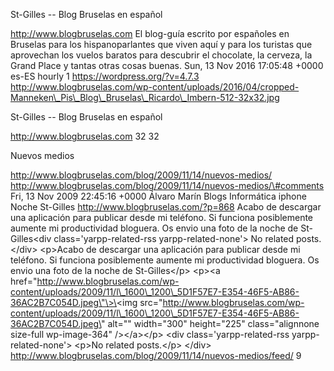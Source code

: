 St-Gilles -- Blog Bruselas en español

http://www.blogbruselas.com El blog-guía escrito por españoles en
Bruselas para los hispanoparlantes que viven aquí y para los turistas
que aprovechan los vuelos baratos para descubrir el chocolate, la
cerveza, la Grand Place y tantas otras cosas buenas. Sun, 13 Nov 2016
17:05:48 +0000 es-ES hourly 1 https://wordpress.org/?v=4.7.3
http://www.blogbruselas.com/wp-content/uploads/2016/04/cropped-Manneken\_Pis\_Blog\_Bruselas\_Ricardo\_Imbern-512-32x32.jpg

St-Gilles -- Blog Bruselas en español

http://www.blogbruselas.com 32 32

Nuevos medios

http://www.blogbruselas.com/blog/2009/11/14/nuevos-medios/
http://www.blogbruselas.com/blog/2009/11/14/nuevos-medios/\#comments
Fri, 13 Nov 2009 22:45:16 +0000 Álvaro Marín Blogs Informática iphone
Noche St-Gilles http://www.blogbruselas.com/?p=868 Acabo de descargar
una aplicación para publicar desde mi teléfono. Si funciona posiblemente
aumente mi productividad bloguera. Os envio una foto de la noche de
St-Gilles\<div class=\'yarpp-related-rss yarpp-related-none\'\> No
related posts. \</div\> \<p\>Acabo de descargar una aplicación para
publicar desde mi teléfono. Si funciona posiblemente aumente mi
productividad bloguera. Os envio una foto de la noche de St-Gilles\</p\>
\<p\>\<a
href=\"http://www.blogbruselas.com/wp-content/uploads/2009/11/l\_1600\_1200\_5D1F57E7-E354-46F5-AB86-36AC2B7C054D.jpeg\"\>\<img
src=\"http://www.blogbruselas.com/wp-content/uploads/2009/11/l\_1600\_1200\_5D1F57E7-E354-46F5-AB86-36AC2B7C054D.jpeg\"
alt=\"\" width=\"300\" height=\"225\" class=\"alignnone size-full
wp-image-364\" /\>\</a\>\</p\> \<div class=\'yarpp-related-rss
yarpp-related-none\'\> \<p\>No related posts.\</p\> \</div\>
http://www.blogbruselas.com/blog/2009/11/14/nuevos-medios/feed/ 9
